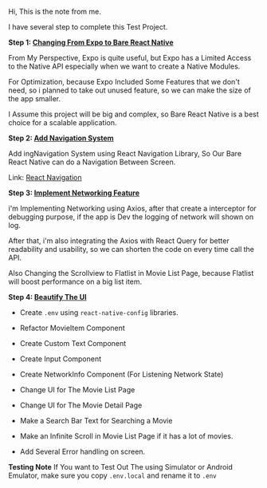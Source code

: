 Hi, This is the note from me.

  

I have several step to complete this Test Project.

  

**Step 1: [Changing From Expo to Bare React Native](https://github.com/syukronmuttaqien/OMDB_application_24/pull/1)**

From My Perspective, Expo is quite useful, but Expo has a Limited Access to the Native API especially when we want to create a Native Modules.

  

For Optimization, because Expo Included Some Features that we don't need, so i planned to take out unused feature, so we can make the size of the app smaller.

  

I Assume this project will be big and complex, so Bare React Native is a best choice for a scalable application.

  

**Step 2: [Add Navigation System](https://github.com/syukronmuttaqien/OMDB_application_24/pull/2)**

Add ingNavigation System using React Navigation Library, So Our Bare React Native can do a Navigation Between Screen.

  Link: [React Navigation](https://reactnavigation.org/)

  

**Step 3: [Implement Networking Feature](https://github.com/syukronmuttaqien/OMDB_application_24/pull/3)**

i'm Implementing Networking using Axios, after that create a interceptor for debugging purpose, if the app is Dev the logging of network will shown on log.

  

After that, i'm also integrating the Axios with React Query for better readability and usability, so we can shorten the code on every time call the API.

Also Changing the Scrollview to Flatlist in Movie List Page, because Flatlist will boost performance on a big list item.

  

**Step 4: [Beautify The UI](https://github.com/syukronmuttaqien/OMDB_application_24/pull/4)**

- Create `.env` using `react-native-config` libraries.

- Refactor MovieItem Component

- Create Custom Text Component

- Create Input Component

- Create NetworkInfo Component (For Listening Network State)

- Change UI for The Movie List Page

- Change UI for The Movie Detail Page

- Make a Search Bar Text for Searching a Movie

- Make an Infinite Scroll in Movie List Page if it has a lot of movies.

- Add Several Error handling on screen.


**Testing Note**
If You want to Test Out The using Simulator or Android Emulator, make sure you copy `.env.local` and rename it to `.env`